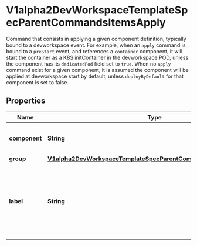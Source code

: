 

# V1alpha2DevWorkspaceTemplateSpecParentCommandsItemsApply

Command that consists in applying a given component definition, typically bound to a devworkspace event.  For example, when an `apply` command is bound to a `preStart` event, and references a `container` component, it will start the container as a K8S initContainer in the devworkspace POD, unless the component has its `dedicatedPod` field set to `true`.  When no `apply` command exist for a given component, it is assumed the component will be applied at devworkspace start by default, unless `deployByDefault` for that component is set to false.
## Properties

Name | Type | Description | Notes
------------ | ------------- | ------------- | -------------
**component** | **String** | Describes component that will be applied |  [optional]
**group** | [**V1alpha2DevWorkspaceTemplateSpecParentCommandsItemsApplyGroup**](V1alpha2DevWorkspaceTemplateSpecParentCommandsItemsApplyGroup.md) |  |  [optional]
**label** | **String** | Optional label that provides a label for this command to be used in Editor UI menus for example |  [optional]



